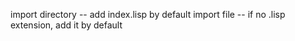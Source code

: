 import directory -- add index.lisp by default
import file -- if no .lisp extension, add it by default
